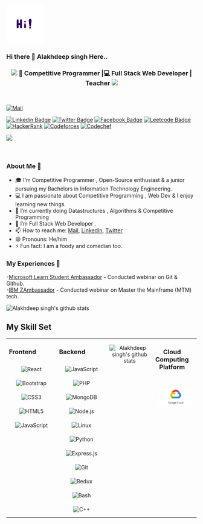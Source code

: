 <img src="https://github.com/Alakhdeepsingh/Alakhdeepsingh/blob/main/Hi.gif" alt="alt text" width="100" height="100" />

### Hi there 👋 Alakhdeep singh Here..



<div align="center">
<h3><img src="https://media.giphy.com/media/WUlplcMpOCEmTGBtBW/giphy.gif" width="30"> 🙎 Competitive Programmer |💻 Full Stack Web Developer | Teacher 
  <img src="https://media.giphy.com/media/WUlplcMpOCEmTGBtBW/giphy.gif" width="30"></h3>
</div>

<br/>

[![Mail](https://img.shields.io/badge/-@alakhdeepsingh773gmail.com-blue?style=flat-square&logo=Mail&logoColor=white&link=https://www.gmail.com/alakhdeepsingh773)](https://www.gmail.com/in/alakhdeepsingh773)

  [![Linkedin Badge](https://img.shields.io/badge/-@alakhdeepsingh-blue?style=flat-square&logo=Linkedin&logoColor=white&link=https://www.linkedin.com/in/alakhdeepsingh/)](https://www.linkedin.com/in/alakhdeepsingh/)
  [![Twitter Badge](https://img.shields.io/badge/-@AlakhdeepS-1ca0f1?style=flat-square&labelColor=1ca0f1&logo=twitter&logoColor=white&link=https://twitter.com/AlakhdeepS)](https://twitter.com/AlakhdeepS) [![Facebook Badge](https://img.shields.io/badge/-@alakhdeep.singh-3b5998?style=flat-square&labelColor=3b5998&logo=facebook&logoColor=white&link=https://https://www.facebook.com/alakhdeep.singh/)](https://www.facebook.com/alakhdeep.singh/)  [![Leetcode Badge](https://img.shields.io/badge/-@alakhdeepsingh773-blue?style=flat-square&logo=Leetcode&logoColor=white&link=https://leetcode.com/alakhdeepsingh773/)](https://leetcode.com/alakhdeepsingh773/)
   [![HackerRank](https://img.shields.io/badge/-@alakhdeep-1ca0f1?style=flat-square&labelColor=1ca0f1&logo=hackerrank&logoColor=white&link=https://www.hackerrank.com/alakhdeep)](https://www.hackerrank.com/alakhdeep)
  [![Codeforces](https://img.shields.io/badge/-@alakhdeepsingh773-1ca0f1?style=flat-square&labelColor=1ca0f1&logo=codeforces&logoColor=white&link=https://codeforces.com/profile/alakhdeepsingh773)](https://codeforces.com/profile/alakhdeepsingh773)
   [![Codechef](https://img.shields.io/badge/-@alakhdeep2222-1ca0f1?style=flat-square&labelColor=1ca0f1&logo=Codechef&logoColor=white&link=https://www.codechef.com/users/alakhdeep2222)](https://www.codechef.com/users/alakhdeep2222)
  
  
  

![](https://visitor-badge.glitch.me/badge?page_id=Alakhdeepsingh.Alakhdeepsingh)

<br />

### About Me 🚀
- 🎓 I’m Competitive Programmer , Open-Source enthusiast & a junior pursuing my Bachelors in Information Technology Engineering. </br>
- 💻  I am passionate about Competitive Programming , Web Dev & I enjoy learning new things. </br>
- 🔭 I’m currently doing Datastructures , Algorithms & Competitive Programming  
- 🌱 I’m Full Stack Web Developer .
- 📫 How to reach me: [Mail](mailto:alakhdeepsingh773@gmail.com), [LinkedIn](https://www.linkedin.com/in/alakhdeepsingh/), [Twitter](https://twitter.com/AlakhdeepS)
- 😄 Pronouns: He/him
- ⚡ Fun fact: I am a foody and comedian too.

### My Experiences 🙌
-[Microsoft Learn Student Ambassador](https://studentambassadors.microsoft.com) - Conducted webinar on Git & Github.                                                             
-[IBM ZAmbassador](https://zambassador.com/) - Conducted webinar on Master the Mainframe (MTM) tech.



![Alakhdeep singh's github stats](https://github-readme-stats.vercel.app/api?username=Alakhdeepsingh&show_icons=true&hide_theme=radical)

## My Skill Set  
<table><tr><td valign="top" width="33%">

### Frontend  
<div align="center">  
<img style="margin: 10px" src="https://profilinator.rishav.dev/skills-assets/react-original-wordmark.svg" alt="React" height="50" />  
<img style="margin: 10px" src="https://profilinator.rishav.dev/skills-assets/bootstrap-plain.svg" alt="Bootstrap" height="50" />  
<img style="margin: 10px" src="https://profilinator.rishav.dev/skills-assets/css3-original-wordmark.svg" alt="CSS3" height="50" />  
<img style="margin: 10px" src="https://profilinator.rishav.dev/skills-assets/html5-original-wordmark.svg" alt="HTML5" height="50" />   
<img style="margin: 10px" src="https://profilinator.rishav.dev/skills-assets/javascript-original.svg" alt="JavaScript" height="50" />   
</div></td><td valign="top" width="33%">

### Backend  
<div align="center">  
<img style="margin: 10px" src="https://profilinator.rishav.dev/skills-assets/javascript-original.svg" alt="JavaScript" height="50" />    
<img style="margin: 10px" src="https://profilinator.rishav.dev/skills-assets/php-original.svg" alt="PHP" height="50" />  
<img style="margin: 10px" src="https://profilinator.rishav.dev/skills-assets/mongodb-original-wordmark.svg" alt="MongoDB" height="50" />  
<img style="margin: 10px" src="https://profilinator.rishav.dev/skills-assets/nodejs-original-wordmark.svg" alt="Node.js" height="50" />  
<img style="margin: 10px" src="https://profilinator.rishav.dev/skills-assets/linux-original.svg" alt="Linux" height="50" />  
<img style="margin: 10px" src="https://profilinator.rishav.dev/skills-assets/python-original.svg" alt="Python" height="50" />  
<img style="margin: 10px" src="https://profilinator.rishav.dev/skills-assets/express-original-wordmark.svg" alt="Express.js" height="50" />  
<img style="margin: 10px" src="https://profilinator.rishav.dev/skills-assets/git-scm-icon.svg" alt="Git" height="50" />  
<img style="margin: 10px" src="https://profilinator.rishav.dev/skills-assets/redux-original.svg" alt="Redux" height="50" />  
<img style="margin: 10px" src="https://profilinator.rishav.dev/skills-assets/gnu_bash-icon.svg" alt="Bash" height="50" />  
<img style="margin: 10px" src="https://profilinator.rishav.dev/skills-assets/cplusplus-original.svg" alt="C++" height="50" />  
</div></td><td valign="top" width="33%">
 

  
<div align="center"> 


![Alakhdeep singh's github stats](https://github-readme-stats.vercel.app/api?username=Alakhdeepsingh&show_icons=true&hide_theme=radical)
</div></td><td valign="top" width="33%">
  
<div align="center"> 
  
 ### Cloud Computing Platform
 <br> <img style="margin: 10px" src="https://github.com/Alakhdeepsingh/Alakhdeepsingh/blob/main/gcp.png" alt="gcp" height="50" />    
  </div></td><td valign="top" width="33%"></br> 

